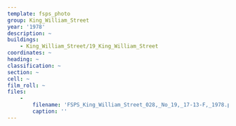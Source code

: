 ```yaml
---
template: fsps_photo
group: King_William_Street
year: '1978'
description: ~
buildings:
    - King_William_Street/19_King_William_Street
coordinates: ~
heading: ~
classification: ~
section: ~
cell: ~
film_roll: ~
files:
    -
        filename: 'FSPS_King_William_Street_028,_No_19,_17-13-F,_1978.png'
        caption: ''
---
```

